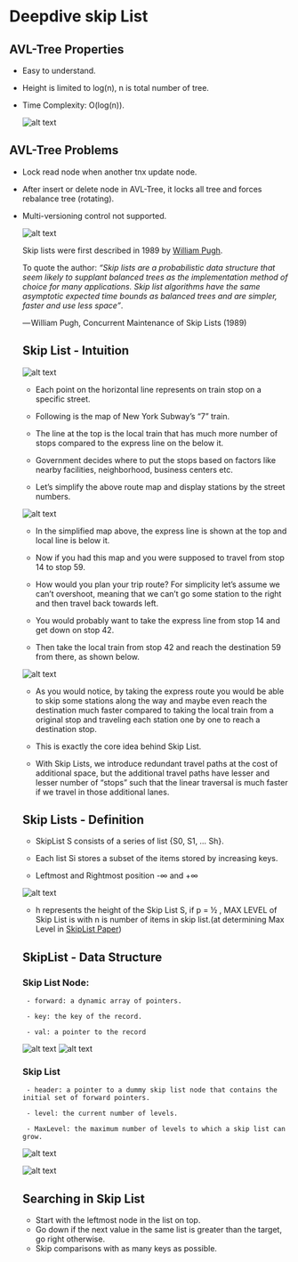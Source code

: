 # Deepdive skip List
## AVL-Tree Properties
- Easy to understand.
- Height is limited to log(n), n is total number of tree.
- Time Complexity: O(log(n)).

    ![alt text](asset/image.png)

## AVL-Tree Problems

 - Lock read node when another tnx update node.
 - After insert or delete node in AVL-Tree, it locks all tree and forces rebalance tree (rotating). 
 - Multi-versioning control not supported.

    ![alt text](asset/image.png)


    Skip lists were first described in 1989 by 
    [William Pugh](https://en.wikipedia.org/wiki/William_Pugh_(computer_scientist)).
    

    To quote the author:
    <em>“Skip lists are a probabilistic data structure that seem likely to supplant balanced trees as the implementation method of choice for many applications. Skip list algorithms have the same asymptotic expected time bounds as balanced trees and are simpler, faster and use less space”</em>.

    — William Pugh, Concurrent Maintenance of Skip Lists (1989)


    ## Skip List - Intuition

    ![alt text](asset/image_1.png)

    - Each point on the horizontal line represents on train stop on a specific street.
    - Following is the map of New York Subway’s “7” train.
    
    - The line at the top is the local train that has much more number of stops compared to the express line on the below it.
    
    - Government decides where to put the stops based on factors like nearby facilities, neighborhood, business centers etc.
     
     - Let’s simplify the above route map and display stations by the street numbers.

    ![alt text](asset/image_2.png)

    - In the simplified map above, the express line is shown at the top and local line is below it. 
    
    - Now if you had this map and you were supposed to travel from stop 14 to stop 59. 
    
    - How would you plan your trip route? For simplicity let’s assume we can’t overshoot, meaning that we can’t go some station to the right and then travel back towards left. 
    
    - You would probably want to take the express line from stop 14 and get down on stop 42. 
    
    - Then take the local train from stop 42 and reach the destination 59 from there, as shown below.

    ![alt text](asset/image_3.png)

    - As you would notice, by taking the express route you would be able to skip some stations along the way and maybe even reach the destination much faster compared to taking the local train from a original stop and traveling each station one by one to reach a destination stop. 
    
    - This is exactly the core idea behind Skip List. 
    
    - With Skip Lists, we introduce redundant travel paths at the cost of additional space, but the additional travel paths have lesser and lesser number of “stops” such that the linear traversal is much faster if we travel in those additional lanes.

    ## Skip Lists - Definition

    - SkipList S consists of a series of list {S0, S1, … Sh}.
    
    - Each list Si stores a subset of the items stored by increasing keys.
    
    - Leftmost and Rightmost position -∞ and +∞

    ![alt text](asset/Screenshot_0.png)

    - h represents the height of the Skip List S, if p = ½ , MAX LEVEL of Skip List is              with n is number of items in skip list.(at determining Max Level in 
    [SkipList Paper](https://15721.courses.cs.cmu.edu/spring2018/papers/08-oltpindexes1/pugh-skiplists-cacm1990.pdf))


    ## SkipList - Data Structure
    ### Skip List Node: 

		- forward: a dynamic array of pointers.

        - key: the key of the record.

        - val: a pointer to the record
     
     ![alt text](asset/Screenshot_2.png)
     ![alt text](asset/Screenshot_1.png)


    ### Skip List
        - header: a pointer to a dummy skip list node that contains the initial set of forward pointers.
        
        - level: the current number of levels.
        
        - MaxLevel: the maximum number of levels to which a skip list can grow.
    
    ![alt text](asset/Screenshot_3.png)


    ![alt text](asset/Screenshot_4.png)



    ## Searching in Skip List
    - Start with the leftmost node in the list on top. 
    - Go down if the next value in the same list is greater than the target, go right otherwise.
    - Skip comparisons with as many keys as possible.

